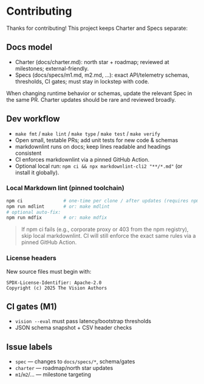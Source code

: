 # Contributing

Thanks for contributing! This project keeps Charter and Specs separate:

## Docs model

- Charter (docs/charter.md): north star + roadmap; reviewed at milestones; external-friendly.
- Specs (docs/specs/m1.md, m2.md, ...): exact API/telemetry schemas, thresholds, CI gates; must stay in lockstep with code.

When changing runtime behavior or schemas, update the relevant Spec in the same PR. Charter updates should be rare and reviewed broadly.

## Dev workflow

- `make fmt` / `make lint` / `make type` / `make test` / `make verify`
- Open small, testable PRs; add unit tests for new code & schemas
- markdownlint runs on docs; keep lines readable and headings consistent
- CI enforces markdownlint via a pinned GitHub Action.
- Optional local run: `npm ci && npx markdownlint-cli2 "**/*.md"` (or install it globally).

### Local Markdown lint (pinned toolchain)

```bash
npm ci               # one-time per clone / after updates (requires npm registry access)
npm run mdlint       # or: make mdlint
# optional auto-fix:
npm run mdfix        # or: make mdfix
```

> If npm ci fails (e.g., corporate proxy or 403 from the npm registry), skip local markdownlint.
> CI will still enforce the exact same rules via a pinned GitHub Action.

### License headers

New source files must begin with:

```text
SPDX-License-Identifier: Apache-2.0
Copyright (c) 2025 The Vision Authors
```

## CI gates (M1)

- `vision --eval` must pass latency/bootstrap thresholds
- JSON schema snapshot + CSV header checks

## Issue labels

- `spec` — changes to `docs/specs/*`, schema/gates
- `charter` — roadmap/north star updates
- `m1`/`m2`/... — milestone targeting
